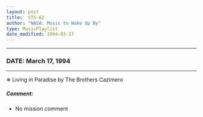 ```yaml
---
layout: post
title:  STS-62
author: "NASA: Music to Wake Up By"
type: MusicPlaylist
date_modified: 1994-03-17
---
```


----
### DATE: March 17, 1994
----
✵ Living in Paradise by The Brothers Cazimero

##### Comment:
* No mission comment
